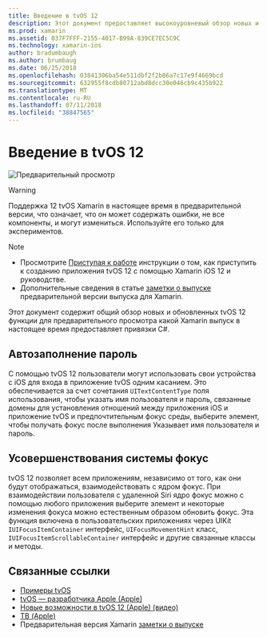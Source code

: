 ```yaml
---
title: Введение в tvOS 12
description: Этот документ предоставляет высокоуровневый обзор новых и обновленных функций в tvOS 12 какие Xamarin предварительной версии в настоящее время предоставляет привязки C#.
ms.prod: xamarin
ms.assetid: 037F7FFF-2155-4017-B99A-839CE7EC5C9C
ms.technology: xamarin-ios
author: bradumbaugh
ms.author: brumbaug
ms.date: 06/25/2018
ms.openlocfilehash: 03841306ba54e511dbf2f2b86a7c17e9f4669bcd
ms.sourcegitcommit: 632955f8cdb80712abd8dcc30e046cb9c435b922
ms.translationtype: MT
ms.contentlocale: ru-RU
ms.lasthandoff: 07/11/2018
ms.locfileid: "38847565"
---
```

# <a name="introduction-to-tvos-12"></a>Введение в tvOS 12

![Предварительный просмотр](~/media/shared/preview.png)

> [!WARNING]
> Поддержка 12 tvOS Xamarin в настоящее время в предварительной версии, что означает, что он может содержать ошибки, не все компоненты, и могут измениться. Используйте его только для экспериментов.

> [!NOTE]
> - Просмотрите [Приступая к работе](~/ios/platform/introduction-to-ios12/get-started.md) инструкции о том, как приступить к созданию приложения tvOS 12 с помощью Xamarin iOS 12 и руководстве.
> - Дополнительные сведения в статье [заметки о выпуске](https://releases.xamarin.com/preview-release-xcode-10-beta/) предварительной версии выпуска для Xamarin.

Этот документ содержит общий обзор новых и обновленных tvOS 12 функции для предварительного просмотра какой Xamarin выпуск в настоящее время предоставляет привязки C#.

## <a name="password-autofill"></a>Автозаполнение пароль

С помощью tvOS 12 пользователи могут использовать свои устройства с iOS для входа в приложение tvOS одним касанием. Это обеспечивается за счет сочетания `UITextContentType` поля использования, чтобы указать имя пользователя и пароль, связанные домены для установления отношений между приложения iOS и приложение tvOS и предпочтительным фокус среды, выберите элемент, чтобы получать фокус после выполнения Указывает имя пользователя и пароль.

## <a name="focus-engine-enhancements"></a>Усовершенствования системы фокус

tvOS 12 позволяет всем приложениям, независимо от того, как они будут отображаться, взаимодействовать с ядром фокус. При взаимодействии пользователя с удаленной Siri ядро фокус можно с помощью любого приложения выберите элемент и некоторые изменения фокуса можно естественным образом обновить фокус. Эта функция включена в пользовательских приложениях через UIKit `IUIFocusItemContainer` интерфейс, `UIFocusMovementHint` класс, `IUIFocusItemScrollableContainer` интерфейс и другие связанные классы и методы.

## <a name="related-links"></a>Связанные ссылки

- [Примеры tvOS](https://developer.xamarin.com/samples/tvos/all/)
- [tvOS — разработчика Apple (Apple)](https://developer.apple.com/tvos/)
- [Новые возможности в tvOS 12 (Apple) (видео)](https://developer.apple.com/videos/play/wwdc2018/208/)
- [ТВ (Apple)](https://www.apple.com/tv/)
- Предварительная версия Xamarin [заметки о выпуске](https://releases.xamarin.com/preview-release-xcode-10-beta/)
